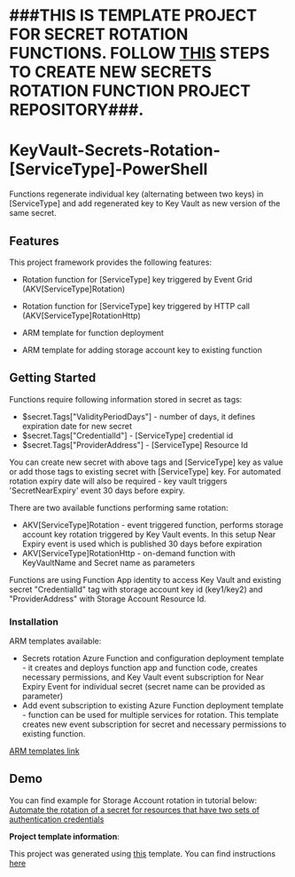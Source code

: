 # ###THIS IS TEMPLATE PROJECT FOR SECRET ROTATION FUNCTIONS. FOLLOW [THIS](https://github.com/Azure/KeyVault-Secrets-Rotation-Template-PowerShell) STEPS TO CREATE NEW SECRETS ROTATION FUNCTION PROJECT REPOSITORY###.

# KeyVault-Secrets-Rotation-[ServiceType]-PowerShell

Functions regenerate individual key (alternating between two keys) in [ServiceType] and add regenerated key to Key Vault as new version of the same secret.

## Features

This project framework provides the following features:

* Rotation function for [ServiceType] key triggered by Event Grid (AKV[ServiceType]Rotation)

* Rotation function for [ServiceType] key triggered by HTTP call (AKV[ServiceType]RotationHttp)

* ARM template for function deployment

* ARM template for adding storage account key to existing function

## Getting Started

Functions require following information stored in secret as tags:

* $secret.Tags["ValidityPeriodDays"] - number of days, it defines expiration date for new secret
* $secret.Tags["CredentialId"] - [ServiceType] credential id
* $secret.Tags["ProviderAddress"] - [ServiceType] Resource Id

You can create new secret with above tags and [ServiceType] key as value or add those tags to existing secret with [ServiceType] key. For automated rotation expiry date will also be required - key vault triggers 'SecretNearExpiry' event 30 days before expiry.

There are two available functions performing same rotation:

* AKV[ServiceType]Rotation - event triggered function, performs storage account key rotation triggered by Key Vault events. In this setup Near Expiry event is used which is published 30 days before expiration
* AKV[ServiceType]RotationHttp - on-demand function with KeyVaultName and Secret name as parameters

Functions are using Function App identity to access Key Vault and existing secret "CredentialId" tag with storage account key id (key1/key2) and "ProviderAddress" with Storage Account Resource Id.

### Installation

ARM templates available:

* Secrets rotation Azure Function and configuration deployment template - it creates and deploys function app and function code, creates necessary permissions, and Key Vault event subscription for Near Expiry Event for individual secret (secret name can be provided as parameter)
* Add event subscription to existing Azure Function deployment template - function can be used for multiple services for rotation. This template creates new event subscription for secret and necessary permissions to existing function.

[ARM templates link](./ARM-Templates/Readme.md)

## Demo

You can find example for Storage Account rotation in tutorial below:
[Automate the rotation of a secret for resources that have two sets of authentication credentials](https://docs.microsoft.com/azure/key-vault/secrets/tutorial-rotation-dual)

**Project template information**:

This project was generated using [this](https://github.com/Azure/KeyVault-Secrets-Rotation-Template-PowerShell) template. You can find instructions [here](./Project-Template-Instructions.md)